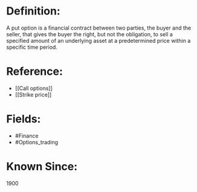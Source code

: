 

# Definition:
A put option is a financial contract between two parties, the buyer and the seller, that gives the buyer the right, but not the obligation, to sell a specified amount of an underlying asset at a predetermined price within a specific time period.

# Reference:
- [[Call options]]
- [[Strike price]]

# Fields: 
- #Finance
- #Options_trading

# Known Since:
1900

